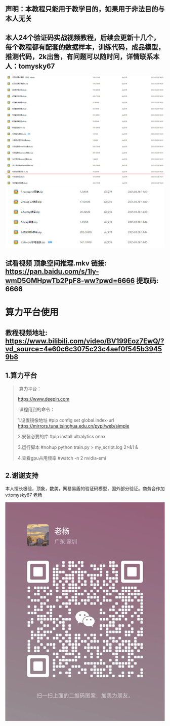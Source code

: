 ## 声明：本教程只能用于教学目的，如果用于非法目的与本人无关

## 本人24个验证码实战视频教程，后续会更新十几个，每个教程都有配套的数据样本，训练代码，成品模型，推测代码，2k出售，有问题可以随时问，详情联系本人：tomysky67
![国内](README.assets/国内.jpg)
![国外](README.assets/国外.jpg)
## 试看视频 顶象空间推理.mkv 链接: https://pan.baidu.com/s/1ly-wmD5GMHpwTb2PpF8-ww?pwd=6666 提取码: 6666


# 算力平台使用

## 教程视频地址: https://www.bilibili.com/video/BV199Eoz7EwQ/?vd_source=4e60c6c3075c23c4aef0f545b39459b8
## 1.算力平台

> ​	算力平台：	
>
> https://www.deepln.com
>
> ​	课程用到的命令：
>
> 1.设置镜像地址
> #pip config set global.index-url https://mirrors.tuna.tsinghua.edu.cn/pypi/web/simple
>
> 2.安装必要的库
> #pip install ultralytics onnx
>
> 3.运行脚本
> #nohup python train.py > my_script.log 2>&1 &
>
> 4.查看gpu占用频率
> #watch -n 2 nvidia-smi

## 2.谢谢支持

本人擅长极验，顶象，数美，网易易盾的验证码模型，国外部分验证。商务合作加v:tomysky67 老杨

![微信](README.assets/微信.jpg)
